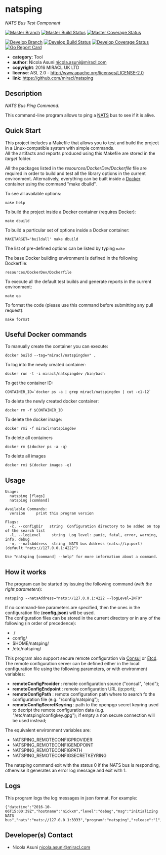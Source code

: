 # natsping

*NATS Bus Test Component*

[![Master Branch](https://img.shields.io/badge/-master:-gray.svg)](https://github.com/miracl/natsping/tree/master)
[![Master Build Status](https://secure.travis-ci.org/miracl/natsping.png?branch=master)](https://travis-ci.org/miracl/natsping?branch=master)
[![Master Coverage Status](https://coveralls.io/repos/miracl/natsping/badge.svg?branch=master&service=github)](https://coveralls.io/github/miracl/natsping?branch=master)

[![Develop Branch](https://img.shields.io/badge/-develop:-gray.svg)](https://github.com/miracl/natsping/tree/develop)
[![Develop Build Status](https://secure.travis-ci.org/miracl/natsping.png?branch=develop)](https://travis-ci.org/miracl/natsping?branch=develop)
[![Develop Coverage Status](https://coveralls.io/repos/miracl/natsping/badge.svg?branch=develop&service=github)](https://coveralls.io/github/miracl/natsping?branch=develop)
[![Go Report Card](https://goreportcard.com/badge/github.com/miracl/natsping)](https://goreportcard.com/report/github.com/miracl/natsping)

* **category**:    Tool
* **author**:      Nicola Asuni <nicola.asuni@miracl.com>
* **copyright**:   2016 MIRACL UK LTD
* **license**:     ASL 2.0 - http://www.apache.org/licenses/LICENSE-2.0
* **link**:        https://github.com/miracl/natsping

## Description

*NATS Bus Ping Command.*

This command-line program allows to ping a [NATS](http://nats.io) bus to see if it is alive.


## Quick Start

This project includes a Makefile that allows you to test and build the project in a Linux-compatible system with simple commands.  
All the artifacts and reports produced using this Makefile are stored in the *target* folder.  

All the packages listed in the *resources/DockerDev/Dockerfile* file are required in order to build and test all the library options in the current environment. Alternatively, everything can be built inside a [Docker](https://www.docker.com) container using the command "make dbuild".

To see all available options:
```
make help
```

To build the project inside a Docker container (requires Docker):
```
make dbuild
```

To build a particular set of options inside a Docker container:
```
MAKETARGET='buildall' make dbuild
```
The list of pre-defined options can be listed by typing ```make```


The base Docker building environment is defined in the following Dockerfile:
```
resources/DockerDev/Dockerfile
```

To execute all the default test builds and generate reports in the current environment:
```
make qa
```

To format the code (please use this command before submitting any pull request):
```
make format
```

## Useful Docker commands

To manually create the container you can execute:
```
docker build --tag="miracl/natspingdev" .
```

To log into the newly created container:
```
docker run -t -i miracl/natspingdev /bin/bash
```

To get the container ID:
```
CONTAINER_ID=`docker ps -a | grep miracl/natspingdev | cut -c1-12`
```

To delete the newly created docker container:
```
docker rm -f $CONTAINER_ID
```

To delete the docker image:
```
docker rmi -f miracl/natspingdev
```

To delete all containers
```
docker rm $(docker ps -a -q)
```

To delete all images
```
docker rmi $(docker images -q)
```


## Usage

```
Usage:
  natsping [flags]
  natsping [command]

Available Commands:
  version     print this program version

Flags:
  -c, --configDir   string  Configuration directory to be added on top of the search list
  -l, --logLevel     string  Log level: panic, fatal, error, warning, info, debug
  -n, --natsAddress  string  NATS bus Address (nats://ip:port) (default "nats://127.0.0.1:4222")

Use "natsping [command] --help" for more information about a command.
```

## How it works

The program can be started by issuing the following command (*with the right parameters*):

```
natsping --natsAddress="nats://127.0.0.1:4222 --logLevel=INFO"
```

If no command-line parameters are specified, then the ones in the configuration file (**config.json**) will be used.  
The configuration files can be stored in the current directory or in any of the following (in order of precedence):
* ./
* config/
* $HOME/natsping/
* /etc/natsping/


This program also support secure remote configuration via [Consul](https://www.consul.io/) or [Etcd](https://github.com/coreos/etcd).  
The remote configuration server can be defined either in the local configuration file using the following parameters, or with environment variables:

* **remoteConfigProvider** : remote configuration source ("consul", "etcd");
* **remoteConfigEndpoint** : remote configuration URL (ip:port);
* **remoteConfigPath** : remote configuration path where to search fo the configuration file (e.g. "/config/natsping");
* **remoteConfigSecretKeyring** : path to the openpgp secret keyring used to decript the remote configuration data (e.g. "/etc/natsping/configkey.gpg"); if empty a non secure connection will be used instead;

The equivalent environment variables are:

* NATSPING_REMOTECONFIGPROVIDER
* NATSPING_REMOTECONFIGENDPOINT
* NATSPING_REMOTECONFIGPATH
* NATSPING_REMOTECONFIGSECRETKEYRING


The natsping command exit with the status 0 if the NATS bus is responding, otherwise it generates an error log message and exit with 1.


## Logs

This program logs the log messages in json format.
For example:
```
{"datetime":"2016-10-06T15:00:39Z","hostname":"nickxm","level":"debug","msg":"initializing NATS bus","nats":"nats://127.0.0.1:3333","program":"natsping","release":"1","timestamp":1475766039219189166,"version":"1.2.1"}

```

## Developer(s) Contact

* Nicola Asuni <nicola.asuni@miracl.com>

